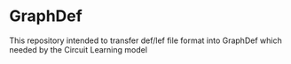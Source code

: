 # GraphDef
This repository intended to transfer def/lef file format into GraphDef which needed by the Circuit Learning model
